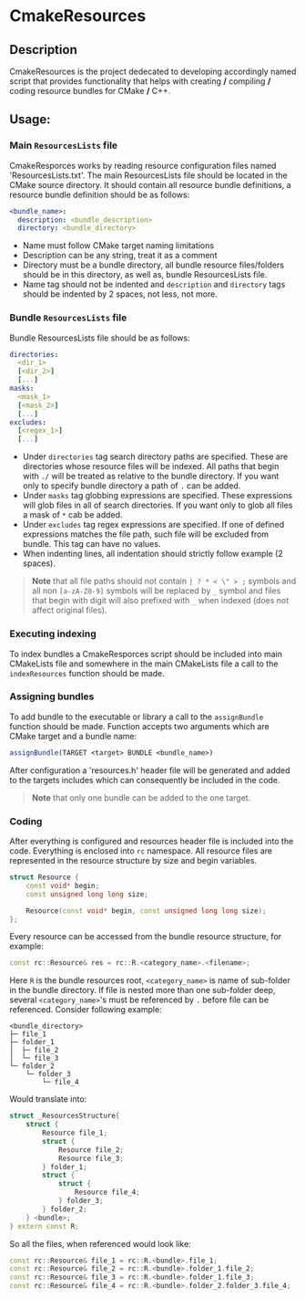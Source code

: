 # CmakeResources

## Description

CmakeResources is the project dedecated to developing accordingly named script that provides functionality that helps with creating **/** compiling **/** coding resource bundles for CMake **/** C++.

## Usage:

### Main `ResourcesLists` file
CmakeResporces works by reading resource configuration files named 'ResourcesLists.txt'. The main ResourcesLists file should be located in the CMake source directory. It should contain all resource bundle definitions, a resource bundle definition should be as follows:
```YAML
<bundle_name>:
  description: <bundle_description>
  directory: <bundle_directory>
```
- Name must follow CMake target naming limitations
- Description can be any string, treat it as a comment
- Directory must be a bundle directory, all bundle resource files/folders should be in this directory, as well as, bundle ResourcesLists file.
- Name tag should not be indented and `description` and `directory` tags should be indented by 2 spaces, not less, not more.

### Bundle `ResourcesLists` file
Bundle ResourcesLists file should be as follows:
```YAML
directories:
  <dir_1>
  [<dir_2>]
  [...]
masks:
  <mask_1>
  [<mask_2>]
  [...]
excludes:
  [<regex_1>]
  [...]
```
- Under `directories` tag search directory paths are specified. These are directories whose resource files will be indexed. All paths that begin with `./` will be treated as relative to the bundle directory. If you want only to specify bundle directory a path of `.` can be added.
- Under `masks` tag globbing expressions are specified. These expressions will glob files in all of search directories. If you want only to glob all files a mask of `*` cab be added.
- Under `excludes` tag regex expressions are specified. If one of defined expressions matches the file path, such file will be excluded from bundle. This tag can have no values.
- When indenting lines, all indentation should strictly follow example (2 spaces).

> **Note** that all file paths should not contain `| ? * < \" > ;` symbols and all non `[a-zA-Z0-9]` symbols will be replaced by `_` symbol and files that begin with digit will also prefixed with `_` when indexed (does not affect original files).

### Executing indexing
To index bundles a CmakeResporces script should be included into main CMakeLists file and somewhere in the main CMakeLists file a call to the `indexResources` function should be made.

### Assigning bundles
To add bundle to the executable or library a call to the `assignBundle` function should be made. Function accepts two arguments which are CMake target and a bundle name:
```cmake
assignBundle(TARGET <target> BUNDLE <bundle_name>)
```
After configuration a 'resources.h' header file will be generated and added to the targets includes which can consequently be included in the code.

> **Note** that only one bundle can be added to the one target.

### Coding
After everything is configured and resources header file is included into the code. Everything is enclosed into `rc` namespace. All resource files are represented in the resource structure by size and begin variables.
```c++
struct Resource {
    const void* begin;
    const unsigned long long size;

    Resource(const void* begin, const unsigned long long size);
};
```
Every resource can be accessed from the bundle resource structure, for example:
```c++
const rc::Resource& res = rc::R.<category_name>.<filename>;
```
Here `R` is the bundle resources root, `<category_name>` is name of sub-folder in the bundle directory. If file is nested more than one sub-folder deep, several `<category_name>`'s must be referenced by `.` before file can be referenced. Consider following example:
```
<bundle_directory>
├─ file_1
├─ folder_1
│  ├─ file_2
│  └─ file_3
└─ folder_2
    └─ folder_3
        └─ file_4
```
Would translate into:
```c++
struct _ResourcesStructure{
    struct {
        Resource file_1;
        struct {
            Resource file_2;
            Resource file_3;
        } folder_1;
        struct {
            struct {
                Resource file_4;
            } folder_3;
        } folder_2;
    } <bundle>;
} extern const R;
```
So all the files, when referenced would look like:
```c++
const rc::Resource& file_1 = rc::R.<bundle>.file_1;
const rc::Resource& file_2 = rc::R.<bundle>.folder_1.file_2;
const rc::Resource& file_3 = rc::R.<bundle>.folder_1.file_3;
const rc::Resource& file_4 = rc::R.<bundle>.folder_2.folder_3.file_4;
```